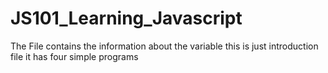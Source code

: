 # JS101_Learning_Javascript
The File contains the information about the variable
this is just introduction file 
it has four simple programs 

